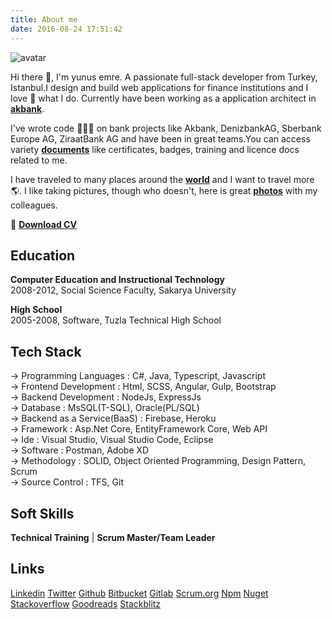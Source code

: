```yaml
---
title: About me
date: 2016-08-24 17:51:42
---
```


![avatar](/avatar.png)

Hi there 👋, I'm yunus emre. A passionate full-stack developer from Turkey, Istanbul.I design and build web applications for finance institutions and I love 💙 what I do. Currently have been working as a application architect in **[akbank](https://www.akbank.com/tr-tr/sayfalar/default.aspx)**.

I've wrote code 👨🏽‍💻 on bank projects like Akbank, DenizbankAG, Sberbank Europe AG, ZiraatBank AG and have been in great teams.You can access variety **[documents](https://drive.google.com/drive/folders/1Bj_DNDe1r07Wz8E7pP_M-Ye1dQsIjl1b)** like certificates, badges, training and licence docs related to me.

I have traveled to many places around the **[world](https://www.google.com/maps/d/viewer?mid=1td2yyP9BnpmvBCTUkgF_J7ToZE0&ll=46.375315237807925%2C11.618556937695253&z=4)** and I want to travel more 🌎. I like taking pictures, though who doesn't, here is great **[photos](https://photos.app.goo.gl/dFTiYuKQit1PwphE7)** with my colleagues.

📄 **[Download CV](https://drive.google.com/file/d/1i9Tu_DA2Xl1F3HCcxVak-akdpL7q9msH/view?usp=sharing)**

## Education
**Computer Education and Instructional Technology**\
2008-2012, Social Science Faculty, Sakarya University  

**High School**\
2005-2008, Software, Tuzla Technical High School

## Tech Stack
-> Programming Languages : C#, Java, Typescript, Javascript \
-> Frontend Development : Html, SCSS, Angular, Gulp, Bootstrap \
-> Backend Development : NodeJs, ExpressJs \
-> Database : MsSQL(T-SQL), Oracle(PL/SQL)  \
-> Backend as a Service(BaaS) : Firebase, Heroku \
-> Framework : Asp.Net Core, EntityFramework Core, Web API \
-> Ide : Visual Studio, Visual Studio Code, Eclipse \
-> Software : Postman, Adobe XD \
-> Methodology : SOLID, Object Oriented Programming, Design Pattern, Scrum \
-> Source Control : TFS, Git  

## Soft Skills
**Technical Training** | **Scrum Master/Team Leader**


## Links
[Linkedin](https://www.linkedin.com/in/yemrekeskin)
[Twitter](https://twitter.com/yemrekeskin)
[Github](https://github.com/yemrekeskin)
[Bitbucket](https://bitbucket.org/yemrekeskin/)
[Gitlab](https://gitlab.com/yemrekeskin)
[Scrum.org](https://www.scrum.org/user/405825)
[Npm](https://www.npmjs.com/~yemrekeskin)
[Nuget](https://www.nuget.org/profiles/yemrekeskin)
[Stackoverflow](https://stackoverflow.com/users/2742859/yemrekeskin)
[Goodreads](https://www.goodreads.com/user/show/54381597-yunus-keskin)
[Stackblitz](https://stackblitz.com/@yemrekeskin)